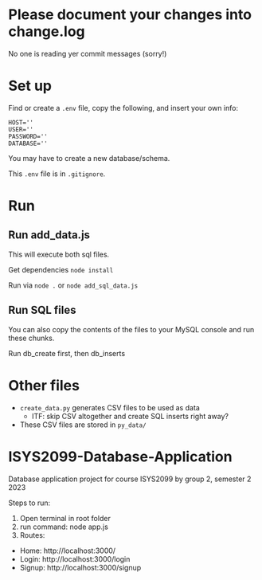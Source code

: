 # Please document your changes into change.log 
No one is reading yer commit messages (sorry!)

# Set up
Find or create a ```.env``` file, copy the following, and insert your own info:
```
HOST=''
USER=''
PASSWORD=''
DATABASE=''
```
You may have to create a new database/schema.

This ```.env``` file is in ```.gitignore```.

# Run
## Run add_data.js
This will execute both sql files.

Get dependencies ```node install```

Run via ```node .``` or ```node add_sql_data.js```

## Run SQL files
You can also copy the contents of the files to your MySQL console and run these chunks.

Run db_create first, then db_inserts

# Other files
- ```create_data.py``` generates CSV files to be used as data
    - ITF: skip CSV altogether and create SQL inserts right away?
- These CSV files are stored in ```py_data/```

# ISYS2099-Database-Application
Database application project for course ISYS2099 by group 2, semester 2 2023

Steps to run:
1. Open terminal in root folder
2. run command: node app.js
4. Routes:
- Home: http://localhost:3000/
- Login: http://localhost:3000/login
- Signup: http://localhost:3000/signup